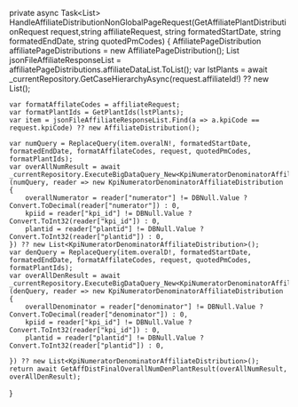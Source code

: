 private async Task<List<GroupedData>> HandleAffiliateDistributionNonGlobalPageRequest(GetAffiliatePlantDistributionRequest request,string affiliateRequest, string formatedStartDate, string formatedEndDate, string quotedPmCodes)
{
    AffiliatePageDistribution affiliatePageDistributions = new AffiliatePageDistribution();
    List<AffiliateDistribution> jsonFileAffiliateResponseList = affiliatePageDistributions.affiliateDataList.ToList();
    var lstPlants = await _currentRepository.GetCaseHierarchyAsync(request.affiliateId!) ?? new List<GetCaseHierarchyResponse>();

    var formatAffilateCodes = affiliateRequest;
    var formatPlantIds = GetPlantIds(lstPlants);
    var item = jsonFileAffiliateResponseList.Find(a => a.kpiCode == request.kpiCode) ?? new AffiliateDistribution();

    var numQuery = ReplaceQuery(item.overalN!, formatedStartDate, formatedEndDate, formatAffilateCodes, request, quotedPmCodes, formatPlantIds);
    var overAllNumResult = await _currentRepository.ExecuteBigDataQuery_New<KpiNumeratorDenominatorAffiliateDistribution>(numQuery, reader => new KpiNumeratorDenominatorAffiliateDistribution
    {
        overallNumerator = reader["numerator"] != DBNull.Value ? Convert.ToDecimal(reader["numerator"]) : 0,
        kpiid = reader["kpi_id"] != DBNull.Value ? Convert.ToInt32(reader["kpi_id"]) : 0,
        plantid = reader["plantid"] != DBNull.Value ? Convert.ToInt32(reader["plantid"]) : 0,
    }) ?? new List<KpiNumeratorDenominatorAffiliateDistribution>();
    var denQuery = ReplaceQuery(item.overalD!, formatedStartDate, formatedEndDate, formatAffilateCodes, request, quotedPmCodes, formatPlantIds);
    var overAllDenResult = await _currentRepository.ExecuteBigDataQuery_New<KpiNumeratorDenominatorAffiliateDistribution>(denQuery, reader => new KpiNumeratorDenominatorAffiliateDistribution
    {
        overallDenominator = reader["denominator"] != DBNull.Value ? Convert.ToDecimal(reader["denominator"]) : 0,
        kpiid = reader["kpi_id"] != DBNull.Value ? Convert.ToInt32(reader["kpi_id"]) : 0,
        plantid = reader["plantid"] != DBNull.Value ? Convert.ToInt32(reader["plantid"]) : 0,

    }) ?? new List<KpiNumeratorDenominatorAffiliateDistribution>();
    return await GetAffDistFinalOverallNumDenPlantResult(overAllNumResult, overAllDenResult);
}
